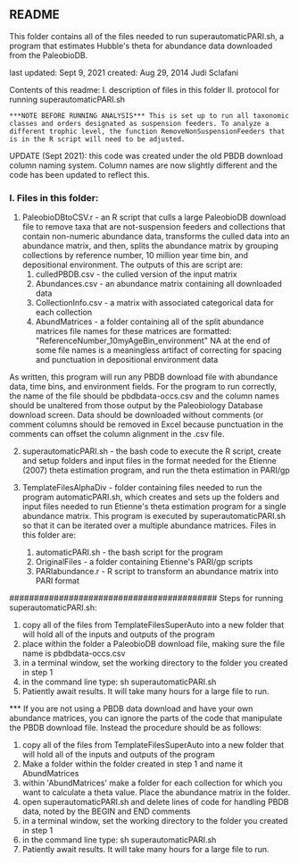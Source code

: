 ## README
This folder contains all of the files needed to run superautomaticPARI.sh, a program that estimates Hubble's theta for abundance data downloaded from the PaleobioDB. 

last updated: Sept 9, 2021
created: Aug 29, 2014
Judi Sclafani 

Contents of this readme: 
I. description of files in this folder 
II. protocol for running superautomaticPARI.sh

	***NOTE BEFORE RUNNING ANALYSIS*** This is set up to run all taxonomic classes and orders designated as suspension feeders. To analyze a different trophic level, the function RemoveNonSuspensionFeeders that is in the R script will need to be adjusted. 

 UPDATE (Sept 2021): this code was created under the old PBDB download column naming system. Column names are now slightly different and the code has been updated to reflect this.

### I. Files in this folder:
1.  PaleobioDBtoCSV.r - an R script that culls a large PaleobioDB download file to remove taxa that are not-suspension feeders and collections that contain non-numeric abundance data, transforms the culled data into an abundance matrix, and then, splits the abundance matrix by grouping collections by reference number, 10 million year time bin, and depositional environment. The outputs of this are script are: 
	1. culledPBDB.csv - the culled version of the input matrix
	2. Abundances.csv - an abundance matrix containing all downloaded data
	3. CollectionInfo.csv - a matrix with associated categorical data for each collection
	4. AbundMatrices - a folder containing all of the split abundance matrices
		file names for these matrices are formatted: "ReferenceNumber_10myAgeBin_environment"
		NA at the end of some file names is a meaningless artifact of correcting for spacing and punctuation in depositional environment data
		
	
	
As written, this program will run any PBDB download file with abundance data, time bins, and environment fields. For the program to run correctly, the name of the file should be  pbdbdata-occs.csv and the column names should be unaltered from those output by the Paleobiology Database download screen. Data should be downloaded without comments (or comment columns should be removed in Excel because punctuation in the comments can offset the column alignment in the .csv file. 
	
	
2. superautomaticPARI.sh - the bash code to execute the R script, create and setup folders  and input files in the format needed for the Etienne (2007) theta estimation program, and run the theta estimation in PARI/gp


3. TemplateFilesAlphaDiv - folder containing files needed to run the program automaticPARI.sh, which creates and sets up the folders and input files needed to run Etienne's theta estimation program for a single abundance matrix. This program is executed by superautomaticPARI.sh so that it can be iterated over a multiple abundance matrices. Files in this folder are: 
	1. automaticPARI.sh - the bash script for the program
	2. OriginalFiles - a folder containing Etienne's PARI/gp scripts
	3. PARIabundance.r - R script to transform an abundance matrix into PARI format
	
	
	
##########################################
Steps for running superautomaticPARI.sh: 
1. copy all of the files from TemplateFilesSuperAuto into a new folder that will hold all of the inputs and outputs of the program
2. place within the folder a PaleobioDB download file, making sure the file name is pbdbdata-occs.csv 
3. in a terminal window, set the working directory to the folder you created in step 1
4. in the command line type: sh superautomaticPARI.sh 
5. Patiently await results. It will take many hours for a large file to run.

*** If you are not using a PBDB data download and have your own abundance matrices, you can ignore the parts of the code that manipulate the PBDB download file. Instead the procedure should be as follows: 

1. copy all of the files from TemplateFilesSuperAuto into a new folder that will hold all of the inputs and outputs of the program
2. Make a folder within the folder created in step 1 and name it AbundMatrices
3. within 'AbundMatrices' make a folder for each collection for which you want to calculate a theta value. Place the abundance matrix in the folder.
4. open superautomaticPARI.sh and delete lines of code for handling PBDB data, noted by the BEGIN and END comments
5. in a terminal window, set the working directory to the folder you created in step 1
6. in the command line type: sh superautomaticPARI.sh 
7. Patiently await results. It will take many hours for a large file to run.
	
